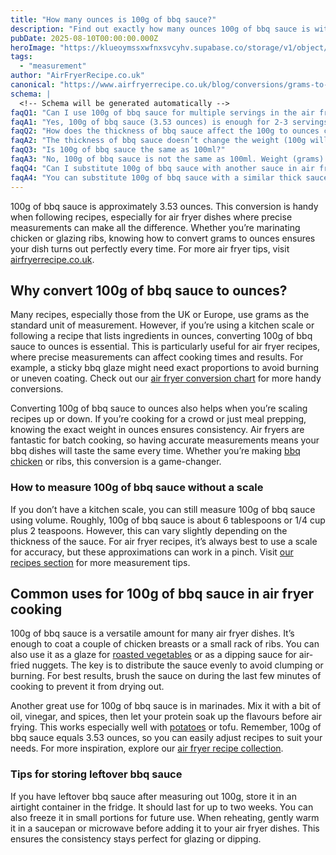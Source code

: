 ```yaml
---
title: "How many ounces is 100g of bbq sauce?"
description: "Find out exactly how many ounces 100g of bbq sauce is with our easy conversion guide. Perfect for air fryer recipes!"
pubDate: 2025-08-10T00:00:00.000Z
heroImage: "https://klueoymssxwfnxsvcyhv.supabase.co/storage/v1/object/public/Shmucket/how-many-ounces-is-100g-of-bbq-sauce.webp"
tags:
  - "measurement"
author: "AirFryerRecipe.co.uk"
canonical: "https://www.airfryerrecipe.co.uk/blog/conversions/grams-to-ounces/how-many-ounces-is-100g-of-bbq-sauce"
schema: |
  <!-- Schema will be generated automatically -->
faqQ1: "Can I use 100g of bbq sauce for multiple servings in the air fryer?"
faqA1: "Yes, 100g of bbq sauce (3.53 ounces) is enough for 2-3 servings, depending on the dish. For example, it can coat 2 chicken breasts or a small rack of ribs. If you’re making smaller portions, like nuggets or veggies, you might get 4 servings. Adjust as needed based on your recipe."
faqQ2: "How does the thickness of bbq sauce affect the 100g to ounces conversion?"
faqA2: "The thickness of bbq sauce doesn’t change the weight (100g will always be 3.53 ounces), but it can affect volume measurements. Thicker sauces may pack more densely, so if you’re using tablespoons, you might need slightly less. For accuracy, a scale is best."
faqQ3: "Is 100g of bbq sauce the same as 100ml?"
faqA3: "No, 100g of bbq sauce is not the same as 100ml. Weight (grams) and volume (millilitres) measure different things. The exact ml equivalent depends on the sauce’s density, but roughly, 100g of bbq sauce is about 95-100ml. Always weigh for precision in air fryer recipes."
faqQ4: "Can I substitute 100g of bbq sauce with another sauce in air fryer recipes?"
faqA4: "You can substitute 100g of bbq sauce with a similar thick sauce, like teriyaki or honey mustard, but the flavour will change. Adjust cooking times slightly, as sugar content varies and can affect browning. For best results, stick to the recipe or check our <a href=https://www.airfryerrecipe.co.uk/recipes>recipe guides</a> for alternatives."
---
```

<p>100g of bbq sauce is approximately 3.53 ounces. This conversion is handy when following recipes, especially for air fryer dishes where precise measurements can make all the difference. Whether you’re marinating chicken or glazing ribs, knowing how to convert grams to ounces ensures your dish turns out perfectly every time. For more air fryer tips, visit <a href=https://www.airfryerrecipe.co.uk>airfryerrecipe.co.uk</a>.</p>

<h2>Why convert 100g of bbq sauce to ounces?</h2>
<p>Many recipes, especially those from the UK or Europe, use grams as the standard unit of measurement. However, if you’re using a kitchen scale or following a recipe that lists ingredients in ounces, converting 100g of bbq sauce to ounces is essential. This is particularly useful for air fryer recipes, where precise measurements can affect cooking times and results. For example, a sticky bbq glaze might need exact proportions to avoid burning or uneven coating. Check out our <a href=https://www.airfryerrecipe.co.uk/air-fryer-conversion-chart>air fryer conversion chart</a> for more handy conversions.</p>

<p>Converting 100g of bbq sauce to ounces also helps when you’re scaling recipes up or down. If you’re cooking for a crowd or just meal prepping, knowing the exact weight in ounces ensures consistency. Air fryers are fantastic for batch cooking, so having accurate measurements means your bbq dishes will taste the same every time. Whether you’re making <a href=https://www.airfryerrecipe.co.uk/recipe-category/chicken>bbq chicken</a> or ribs, this conversion is a game-changer.</p>

<h3>How to measure 100g of bbq sauce without a scale</h3>
<p>If you don’t have a kitchen scale, you can still measure 100g of bbq sauce using volume. Roughly, 100g of bbq sauce is about 6 tablespoons or 1/4 cup plus 2 teaspoons. However, this can vary slightly depending on the thickness of the sauce. For air fryer recipes, it’s always best to use a scale for accuracy, but these approximations can work in a pinch. Visit <a href=https://www.airfryerrecipe.co.uk/recipes>our recipes section</a> for more measurement tips.</p>

<h2>Common uses for 100g of bbq sauce in air fryer cooking</h2>
<p>100g of bbq sauce is a versatile amount for many air fryer dishes. It’s enough to coat a couple of chicken breasts or a small rack of ribs. You can also use it as a glaze for <a href=https://www.airfryerrecipe.co.uk/recipe-category/vegetables>roasted vegetables</a> or as a dipping sauce for air-fried nuggets. The key is to distribute the sauce evenly to avoid clumping or burning. For best results, brush the sauce on during the last few minutes of cooking to prevent it from drying out.</p>

<p>Another great use for 100g of bbq sauce is in marinades. Mix it with a bit of oil, vinegar, and spices, then let your protein soak up the flavours before air frying. This works especially well with <a href=https://www.airfryerrecipe.co.uk/recipe-category/potatoes>potatoes</a> or tofu. Remember, 100g of bbq sauce equals 3.53 ounces, so you can easily adjust recipes to suit your needs. For more inspiration, explore our <a href=https://www.airfryerrecipe.co.uk>air fryer recipe collection</a>.</p>

<h3>Tips for storing leftover bbq sauce</h3>
<p>If you have leftover bbq sauce after measuring out 100g, store it in an airtight container in the fridge. It should last for up to two weeks. You can also freeze it in small portions for future use. When reheating, gently warm it in a saucepan or microwave before adding it to your air fryer dishes. This ensures the consistency stays perfect for glazing or dipping.</p>
